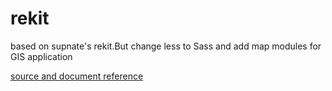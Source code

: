 # rekit
based on supnate's rekit.But change less to Sass and add map modules for GIS application 

[source and document reference](https://github.com/supnate/rekit)
